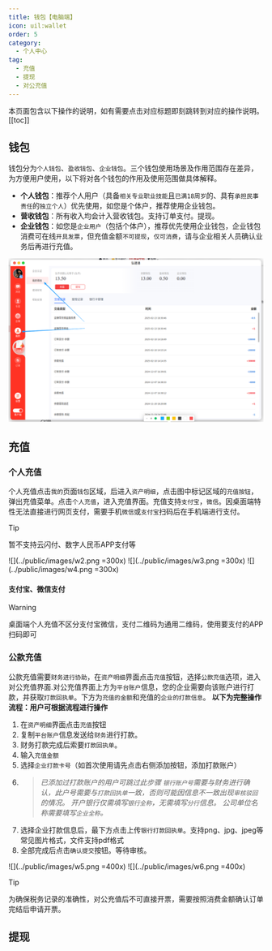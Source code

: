 ```yaml
---
title: 钱包【电脑端】
icon: uil:wallet
order: 5
category:
  - 个人中心
tag:
  - 充值
  - 提现
  - 对公充值
---
```

 本页面包含以下操作的说明，如有需要点击对应标题即刻跳转到对应的操作说明。
 [[toc]]


## 钱包<Badge text="新" type="tip" />
钱包分为`个人钱包`、`盈收钱包`、`企业钱包`。三个钱包使用场景及作用范围存在差异，为方便用户使用，以下将对各个钱包的作用及使用范围做具体解释。
+ **个人钱包**：推荐个人用户（具备`相关专业职业技能`且`已满18周岁`的、具有`承担民事责任`的`独立个人`）优先使用，如您是个体户，推荐使用企业钱包。
+ **营收钱包**：所有收入均会计入营收钱包。支持订单支付。提现。
+ **企业钱包**：如您是`企业用户`（包括个体户），推荐优先使用企业钱包，企业钱包消费可在线`开具发票`，但充值金额`不可提现`，`仅可消费`，请与企业相关人员确认业务后再进行充值。

![](../public/images/w1.png )

## 充值 <Badge text="新" type="tip" />
### 个人充值

个人充值点击`我的`页面`钱包`区域，后进入`资产明细`，点击图中标记区域的`充值按钮`，弹出充值菜单。点击`个人充值`，进入充值界面。充值支持`支付宝`，`微信`。因桌面端特性无法直接进行网页支付，需要手机`微信`或`支付宝`扫码后在手机端进行支付。
>[!tip]
>暂不支持云闪付、数字人民币APP支付等

![](../public/images/w2.png =300x) ![](../public/images/w3.png =300x) ![](../public/images/w4.png =300x) 

#### 支付宝、微信支付
>[!warning]
> 桌面端个人充值不区分支付宝微信，支付二维码为通用二维码，使用要支付的APP扫码即可


### 公款充值
公款充值需要`财务进行协助`，在`资产明细`界面点击`充值`按钮，选择`公款充值`选项，进入对公充值界面.对公充值界面上方为`平台账户`信息，您的企业需要向该账户进行打款，并获取`打款回执单`。下方为`充值的金额`和充值的`企业的打款信息`。
**以下为完整操作流程：用户可根据流程进行操作**
1. 在`资产明细`界面点击`充值`按钮
2. 复制`平台账户`信息发送给`财务`进行打款。
3. 财务打款完成后索要`打款回执单`。
4. 输入`充值金额`
5. 选择`企业打款卡号`（如首次使用请先点击右侧添加按钮，添加打款账户）
6.  > *已添加过打款账户的用户可跳过此步骤*
    > *`银行账户号`需要与财务进行确认，此户号需要与`打款回执单`一致，否则可能因信息不一致出现`审核驳回`的情况。* 
    >*开户银行仅需填写`银行全称`，无需填写`分行`信息。*
    >*公司单位名称需要填写`企业全称`。*
7. 选择企业打款信息后，最下方点击上传`银行打款回执单`。支持png、jpg、jpeg等常见图片格式，文件支持pdf格式
8. 全部完成后点击`确认提交`按钮。等待审核。

![](../public/images/w5.png =400x) ![](../public/images/w6.png =400x) 

>[!tip]
>为确保税务记录的准确性，对公充值后不可直接开票，需要按照消费金额确认订单完结后申请开票。


## 提现<Badge text="新" type="tip" />